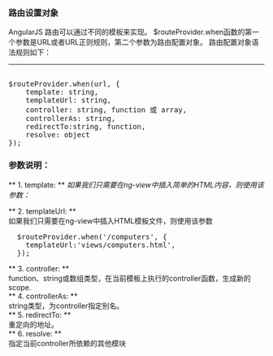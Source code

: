 ### 路由设置对象
AngularJS 路由可以通过不同的模板来实现。
$routeProvider.when函数的第一个参数是URL或者URL正则规则，第二个参数为路由配置对象。
路由配置对象语法规则如下：
***
<pre>

$routeProvider.when(url, {
    template: string,
    templateUrl: string,
    controller: string, function 或 array,
    controllerAs: string,
    redirectTo:string, function,
    resolve: object<key, function>
});
</pre>

### 参数说明：
** 1. template:  **
*如果我们只需要在ng-view中插入简单的HTML内容，则使用该参数：*    

** 2. templateUrl:  **  
如果我们只需要在ng-view中插入HTML模板文件，则使用该参数  
<pre>
  $routeProvider.when('/computers', {
    templateUrl:'views/computers.html', 
  });
</pre>  
** 3. controller:  **  
   function、string或数组类型，在当前模板上执行的controller函数，生成新的scope.  
** 4. controllerAs:  **  
   string类型，为controller指定别名。  
** 5. redirectTo:  **  
   重定向的地址。  
** 6. resolve:  **  
   指定当前controller所依赖的其他模块  
